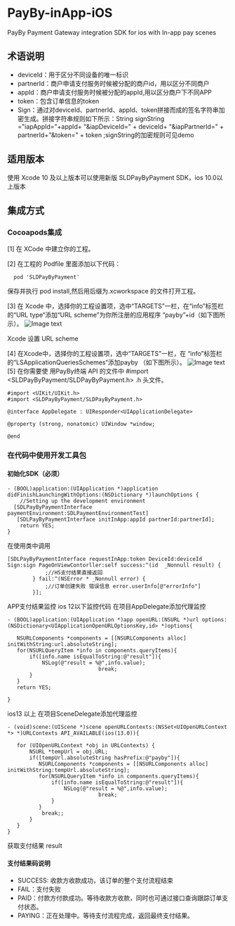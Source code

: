 # PayBy-inApp-iOS

PayBy Payment Gateway integration SDK for ios with In-app pay scenes
## 术语说明
- deviceId：用于区分不同设备的唯一标识
- partnerId：商户申请支付服务时候被分配的商户id，用以区分不同商户
- appId：商户申请支付服务时候被分配的appId,用以区分商户下不同APP
- token：包含订单信息的token
- Sign：通过对deviceId、partnerId、appId、token拼接而成的签名字符串加密生成。拼接字符串规则如下所示：String signString ="iapAppId="+appId+ "&iapDeviceId=" + deviceId+ "&iapPartnerId=" + partnerId+"&token=" + token ;signString的加密规则可见demo
## 适用版本
使用 Xcode 10 及以上版本可以使用新版 SLDPayByPayment SDK，ios 10.0以上版本
## 集成方式 
### Cocoapods集成

[1] 在 XCode 中建立你的工程。

[2]  在工程的 Podfile 里面添加以下代码：
```
  pod 'SLDPayByPayment'

```
保存并执行 pod install,然后用后缀为.xcworkspace 的文件打开工程。

[3] 在 Xcode 中，选择你的工程设置项，选中“TARGETS”一栏，在“info”标签栏的“URL type“添加“URL scheme”为你所注册的应用程序 “payby”+id（如下图所示）。
![Image text](https://github.com/PayBy/PayBy-inApp-IOS/blob/master/1591697884928.jpg) 

Xcode 设置 URL scheme

[4] 在Xcode中，选择你的工程设置项，选中“TARGETS”一栏，在 “info”标签栏的“LSApplicationQueriesSchemes“添加payby （如下图所示）。
![Image text](https://github.com/PayBy/PayBy-inApp-IOS/blob/master/1591696719298.jpg)
[5] 在你需要使 用PayBy终端 API 的文件中  #import <SLDPayByPayment/SLDPayByPayment.h>
.h 头文件。
```
#import <UIKit/UIKit.h>
#import <SLDPayByPayment/SLDPayByPayment.h>

@interface AppDelegate : UIResponder<UIApplicationDelegate>

@property (strong, nonatomic) UIWindow *window;

@end
```
###  在代码中使用开发工具包
#### 初始化SDK（必须）
```
- (BOOL)application:(UIApplication *)application didFinishLaunchingWithOptions:(NSDictionary *)launchOptions {
	//Setting up the development environment
  [SDLPayByPaymentInterface paymentEnvironment:SDLPaymentEnvironmentTest]
   [SDLPayByPaymentInterface initInApp:appId partnerId:partnerId];
    return YES;
}

```
  在使用类中调用
```
[SDLPayByPaymentInterface requestInApp:token DeviceId:deviceId Sign:sign PageOnViewContorller:self success:^(id  _Nonnull result) {
            ;//H5支付结果直接返回 
        } fail:^(NSError * _Nonnull error) {
            ;//订单创建失败 错误信息 error.userInfo[@"errorInfo"]
        }];
```
  APP支付结果监控
 ios 12以下监控代码 
   在项目AppDelegate添加代理监控
 ```
 - (BOOL)application:(UIApplication *)app openURL:(NSURL *)url options:(NSDictionary<UIApplicationOpenURLOptionsKey,id> *)options{
    
    NSURLComponents *components = [[NSURLComponents alloc] initWithString:url.absoluteString];
    for(NSURLQueryItem *info in components.queryItems){
        if([info.name isEqualToString:@"result"]){
            NSLog(@"result = %@",info.value);
                              break;
        }
    }
    return YES;
    
}

 ```
 ios13 以上  在项目SceneDelegate添加代理监控
 ```
- (void)scene:(UIScene *)scene openURLContexts:(NSSet<UIOpenURLContext *> *)URLContexts API_AVAILABLE(ios(13.0)){
    
    for (UIOpenURLContext *obj in URLContexts) {
        NSURL *tempUrl = obj.URL;
        if([tempUrl.absoluteString hasPrefix:@"payby"]){
           NSURLComponents *components = [[NSURLComponents alloc] initWithString:tempUrl.absoluteString];
           for(NSURLQueryItem *info in components.queryItems){
               if([info.name isEqualToString:@"result"]){
                   NSLog(@"result = %@",info.value);
                              break;
               }
           }
            break;;
        }
    }
}
 ```
获取支付结果    result
#### 支付结果码说明
- SUCCESS: 收款方收款成功，该订单的整个支付流程结束
- FAIL：支付失败
- PAID：付款方付款成功。等待收款方收款，同时也可通过接口查询跟踪订单支付状态。
- PAYING：正在处理中。等待支付流程完成，返回最终支付结果。

